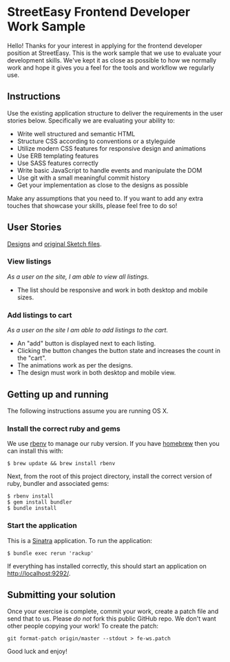 # StreetEasy Frontend Developer Work Sample

Hello! Thanks for your interest in applying for the frontend developer position at StreetEasy. This is the work sample that we use to evaluate your development skills. We've kept it as close as possible to how we normally work and hope it gives you a feel for the tools and workflow we regularly use.

## Instructions

Use the existing application structure to deliver the requirements in the user stories below. Specifically we are evaluating your ability to:

* Write well structured and semantic HTML
* Structure CSS according to conventions or a styleguide
* Utilize modern CSS features for responsive design and animations
* Use ERB templating features
* Use SASS features correctly
* Write basic JavaScript to handle events and manipulate the DOM
* Use git with a small meaningful commit history
* Get your implementation as close to the designs as possible

Make any assumptions that you need to. If you want to add any extra touches that showcase your skills, please feel free to do so!

## User Stories

[Designs](https://www.dropbox.com/s/b0u47ak0wrn1jk1/designexercise.png?dl=0) and [original Sketch files](https://www.dropbox.com/s/by0jehql8ikwgfa/designexercise_assets.zip?dl=0).

### View listings

_As a user on the site, I am able to view all listings._

* The list should be responsive and work in both desktop and mobile sizes.

### Add listings to cart

_As a user on the site I am able to add listings to the cart._

* An "add" button is displayed next to each listing.
* Clicking the button changes the button state and increases the count in the "cart".
* The animations work as per the designs.
* The design must work in both desktop and mobile view.

## Getting up and running

The following instructions assume you are running OS X.

### Install the correct ruby and gems

We use [rbenv](https://github.com/rbenv/rbenv) to manage our ruby version. If you have [homebrew](http://brew.sh) then you can install this with:

```
$ brew update && brew install rbenv
```

Next, from the root of this project directory, install the correct version of ruby, bundler and associated gems:

```
$ rbenv install
$ gem install bundler
$ bundle install
```

### Start the application

This is a [Sinatra](http://www.sinatrarb.com/documentation.html) application. To run the application:

```
$ bundle exec rerun 'rackup'
```

If everything has installed correctly, this should start an application on [http://localhost:9292/](http://localhost:9292/).

## Submitting your solution

Once your exercise is complete, commit your work, create a patch file and send that to us. Please _do not_ fork this public GitHub repo. We don't want other people copying your work! To create the patch:

```
git format-patch origin/master --stdout > fe-ws.patch
```

Good luck and enjoy!